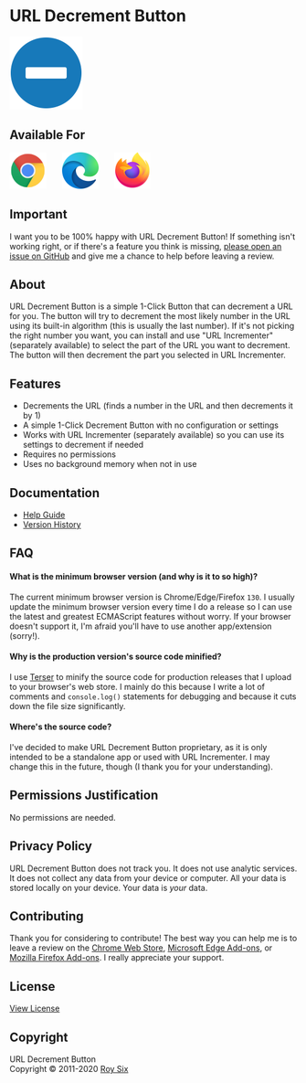 # URL Decrement Button
<img src="https://raw.githubusercontent.com/sixcious/assets/main/repository/url-decrement-button/icon.svg?sanitize=true" width="128" height="128" alt="URL Decrement Button, Icon by Font Awesome" title="URL Decrement Button">

## Available For
<a href="https://chromewebstore.google.com/detail/url-decrement-button/nnmjbfglinmjnieblelacmlobabcenfk" title="Chrome Web Store Download"><img src="https://raw.githubusercontent.com/sixcious/assets/main/vendor/chrome.svg?sanitize=true" width="64" height="64" alt="Google Chrome"></a>
&nbsp;&nbsp;&nbsp;&nbsp;&nbsp;
<a href="https://microsoftedge.microsoft.com/addons/detail/url-decrement-button/begmgioieoalbpjgcmpkfomanmkadcin" title="Microsoft Edge Add-ons Download"><img src="https://raw.githubusercontent.com/sixcious/assets/main/vendor/edge.svg?sanitize=true" width="64" height="64" alt="Microsoft Edge"></a>
&nbsp;&nbsp;&nbsp;&nbsp;&nbsp;
<a href="https://addons.mozilla.org/firefox/addon/url-decrement-button/" title="Firefox Add-ons Download"><img src="https://raw.githubusercontent.com/sixcious/assets/main/vendor/firefox.svg?sanitize=true" width="64" height="64" alt="Mozilla Firefox"></a>

## Important
I want you to be 100% happy with URL Decrement Button! If something isn't working right, or if there's a feature you think is missing, [please open an issue on GitHub](https://github.com/sixcious/url-decrement-button/issues) and give me a chance to help before leaving a review.

## About
URL Decrement Button is a simple 1-Click Button that can decrement a URL for you. The button will try to decrement the most likely number in the URL using its built-in algorithm (this is usually the last number). If it's not picking the right number you want, you can install and use "URL Incrementer" (separately available) to select the part of the URL you want to decrement. The button will then decrement the part you selected in URL Incrementer.

## Features
- Decrements the URL (finds a number in the URL and then decrements it by 1)
- A simple 1-Click Decrement Button with no configuration or settings
- Works with URL Incrementer (separately available) so you can use its settings to decrement if needed
- Requires no permissions
- Uses no background memory when not in use

## Documentation
- [Help Guide](https://github.com/sixcious/url-decrement-button/wiki)
- [Version History](https://github.com/sixcious/url-decrement-button/wiki/Version-History)

## FAQ

#### What is the minimum browser version (and why is it to so high)?
The current minimum browser version is Chrome/Edge/Firefox `130`. I usually update the minimum browser version every time I do a release so I can use the latest and greatest ECMAScript features without worry. If your browser doesn't support it, I'm afraid you'll have to use another app/extension (sorry!).

#### Why is the production version's source code minified?
I use [Terser](https://github.com/terser/terser) to minify the source code for production releases that I upload to your browser's web store. I mainly do this because I write a lot of comments and `console.log()` statements for debugging and because it cuts down the file size significantly.

#### Where's the source code?
I've decided to make URL Decrement Button proprietary, as it is only intended to be a standalone app or used with URL Incrementer. I may change this in the future, though (I thank you for your understanding).

## Permissions Justification
No permissions are needed.

## Privacy Policy
URL Decrement Button does not track you. It does not use analytic services. It does not collect any data from your device or computer. All your data is stored locally on your device. Your data is *your* data.

## Contributing
Thank you for considering to contribute! The best way you can help me is to leave a review on the [Chrome Web Store](https://chromewebstore.google.com/detail/url-decrement-button/nnmjbfglinmjnieblelacmlobabcenfk/reviews), [Microsoft Edge Add-ons](https://microsoftedge.microsoft.com/addons/detail/url-decrement-button/begmgioieoalbpjgcmpkfomanmkadcin), or [Mozilla Firefox Add-ons](https://addons.mozilla.org/firefox/addon/url-decrement-button/). I really appreciate your support.

## License
<a href="https://github.com/sixcious/url-decrement-button/blob/master/LICENSE">View License</a>

## Copyright
URL Decrement Button  
Copyright &copy; 2011-2020 <a href="https://github.com/sixcious" target="_blank">Roy Six</a>
